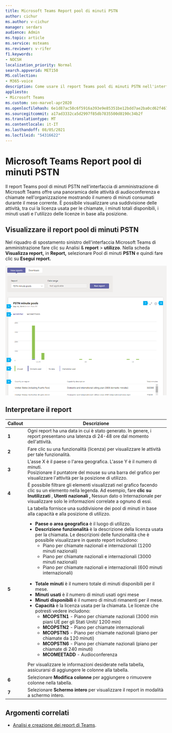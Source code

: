 ```yaml
---
title: Microsoft Teams Report pool di minuti PSTN
author: cichur
ms.author: v-cichur
manager: serdars
audience: Admin
ms.topic: article
ms.service: msteams
ms.reviewer: v-rifer
f1.keywords:
- NOCSH
localization_priority: Normal
search.appverid: MET150
MS.collection:
- M365-voice
description: Come usare il report Teams pool di minuti PSTN nell'interfaccia di amministrazione di Microsoft Teams per visualizzare i minuti consumati all'interno dell'organizzazione durante il mese corrente.
appliesto:
- Microsoft Teams
ms.custom: seo-marvel-apr2020
ms.openlocfilehash: 6e1d87ac58c6f5916a393e9e85351be12bdd7ae2ba0cd62f467b44b418470f6b
ms.sourcegitcommit: a17ad3332ca5d2997f85db7835500d8190c34b2f
ms.translationtype: MT
ms.contentlocale: it-IT
ms.lasthandoff: 08/05/2021
ms.locfileid: "54316622"
---
```

# <a name="microsoft-teams-pstn-minute-pools-report"></a>Microsoft Teams Report pool di minuti PSTN

Il report Teams pool di minuti PSTN nell'interfaccia di amministrazione di Microsoft Teams offre una panoramica delle attività di audioconferenza e chiamate nell'organizzazione mostrando il numero di minuti consumati durante il mese corrente. È possibile visualizzare una suddivisione delle attività, tra cui la licenza usata per le chiamate, i minuti totali disponibili, i minuti usati e l'utilizzo delle licenze in base alla posizione.

## <a name="view-the-pstn-minute-pools-report"></a>Visualizzare il report pool di minuti PSTN

Nel riquadro di spostamento sinistro dell'interfaccia Microsoft Teams di amministrazione fare clic su Analisi & **report**  >  **utilizzo**. Nella scheda **Visualizza report,** in **Report,** selezionare Pool di minuti **PSTN** e quindi fare clic su **Esegui report.**

![Screenshot del report Teams pool di minuti PSTN nell'interfaccia di amministrazione](../media/teams-reports-pstn-minute-pools-with-callouts.png "Screenshot del report Teams pool di minuti PSTN nell'interfaccia Microsoft Teams di amministrazione con callout numerati")

## <a name="interpret-the-report"></a>Interpretare il report

|Callout |Descrizione  |
|--------|-------------|
|**1**   |Ogni report ha una data in cui è stato generato. In genere, i report presentano una latenza di 24-48 ore dal momento dell'attività. |
|**2**   |Fare clic su una funzionalità (licenza) per visualizzare le attività per tale funzionalità. |
|**3**   |L'asse X è il paese o l'area geografica. L'asse Y è il numero di minuti. <br>Posizionare il puntatore del mouse su una barra del grafico per visualizzare l'attività per la posizione di utilizzo.  |
|**4**   |È possibile filtrare gli elementi visualizzati nel grafico facendo clic su un elemento nella legenda. Ad esempio, fare **clic su Inutilizzati**  , **Utenti nazionali** **,** Nessun dato o Internazionale per visualizzare solo le informazioni correlate a ognuno di essi. |
|**5**   |La tabella fornisce una suddivisione dei pool di minuti in base alla capacità e alla posizione di utilizzo. <ul><li>**Paese o area geografica** è il luogo di utilizzo. </li><li>**Descrizione funzionalità** è la descrizione della licenza usata per la chiamata.  Le descrizioni delle funzionalità che è possibile visualizzare in questo report includono: <ul><li>Piano per chiamate nazionali e internazionali (1200 minuti nazionali)</li><li>Piano per chiamate nazionali e internazionali (3000 minuti nazionali)</li><li>Piano per chiamate nazionali e internazionali (600 minuti internazionali)</li></ul></li><br><li>**Totale minuti** è il numero totale di minuti disponibili per il mese.</li><li>**Minuti usati** è il numero di minuti usati ogni mese</li> <li>**Minuti disponibili** è il numero di minuti rimanenti per il mese.</li><li>**Capacità** è la licenza usata per la chiamata. Le licenze che potresti vedere includono:<ul><li>**MCOPSTN1** - Piano per chiamate nazionali (3000 min piani UE per gli Stati Uniti/ 1200 min)</li><li>**MCOPSTN2** - Piano per chiamate internazionali</li><li>**MCOPSTN5** - Piano per chiamate nazionali (piano per chiamate da 120 minuti)</li><li>**MCOPSTN6** - Piano per chiamate nazionali (piano per chiamate di 240 minuti)</li><li>**MCOMEETADD** - Audioconferenza</li></ul></li> </ul> Per visualizzare le informazioni desiderate nella tabella, assicurarsi di aggiungere le colonne alla tabella.|
|**6**   |Selezionare **Modifica colonne** per aggiungere o rimuovere colonne nella tabella.|
|**7**   |Selezionare **Schermo intero** per visualizzare il report in modalità a schermo intero.|

## <a name="related-topics"></a>Argomenti correlati

- [Analisi e creazione dei report di Teams](teams-reporting-reference.md).
